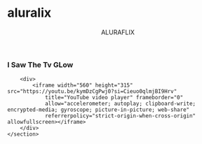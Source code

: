 # aluralix
<html>
  <header>ALURAFLIX</header>
  <section class="chamada">
<div class>
<html lang="pt-BR">
<head>
    <link rel="stylesheet" href="styles.css">
    <title>Aluraflix</title>
</head>

<body>
    <section>
        <div>
            <h1>I Saw The Tv GLow</h1>
            <p>  </p>
        </div>

        <div>
            <iframe width="560" height="315" src="https://youtu.be/kymDzCgPwj0?si=Cieuo0qlmjBI9Hrv"
                title="YouTube video player" frameborder="0"
                allow="accelerometer; autoplay; clipboard-write; encrypted-media; gyroscope; picture-in-picture; web-share"
                referrerpolicy="strict-origin-when-cross-origin" allowfullscreen></iframe>
        </div>
    </section>

</body>

</html>